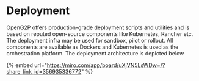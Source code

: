 # Deployment

OpenG2P offers production-grade deployment scripts and utilities and is based on reputed open-source components like Kubernetes, Rancher etc. The deployment infra may be used for sandbox, pilot or rollout. All components are available as Dockers and Kubernetes is used as the orchestration platform. The deployment architecture is depicted below



{% embed url="https://miro.com/app/board/uXjVN5LsWDw=/?share_link_id=356935336772" %}
